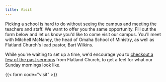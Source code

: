 ```yaml
---
title: Visit
---
```


Picking a school is hard to do without seeing the campus and meeting the teachers and staff. We want to offer you the same opportunity. Fill out the form below and let us know you'd like to come visit our campus. You'll meet with Mitchell McNaney, the head of Omaha School of Ministry, as well as Flatland Church's lead pastor, Bart Wilkins. 

While you're waiting to set up a time, we'd encourage you to [checkout a few of the past sermons](https://flatlandchurch.com/watch) from Flatland Church, to get a feel for what our Sunday mornings look like.

{{< form code="visit" >}}
